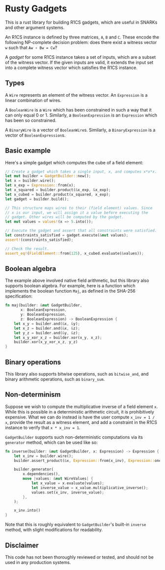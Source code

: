 # Rusty Gadgets

This is a rust library for building R1CS gadgets, which are useful in SNARKs and other argument systems.

An R1CS instance is defined by three matrices, `A`, `B` and `C`. These encode the following NP-complete decision problem: does there exist a witness vector `w` such that `Aw ∘ Bw = Cw`?

A *gadget* for some R1CS instance takes a set of inputs, which are a subset of the witness vector. If the given inputs are valid, it extends the input set into a complete witness vector which satisfies the R1CS instance.


## Types

A `Wire` represents an element of the witness vector. An `Expression` is a linear combination of wires.

A `BooleanWire` is a `Wire` which has been constrained in such a way that it can only equal 0 or 1. Similarly, a `BooleanExpression` is an `Expression` which has been so constrained.

A `BinaryWire` is a vector of `BooleanWire`s. Similarly, a `BinaryExpression` is a vector of `BooleanExpression`s.


## Basic example

Here's a simple gadget which computes the cube of a field element:

```rust
// Create a gadget which takes a single input, x, and computes x*x*x.
let mut builder = GadgetBuilder::new();
let x = builder.wire();
let x_exp = Expression::from(x);
let x_squared = builder.product(&x_exp, &x_exp);
let x_cubed = builder.product(x_squared, x_exp);
let gadget = builder.build();

// This structure maps wires to their (field element) values. Since
// x is our input, we will assign it a value before executing the
// gadget. Other wires will be computed by the gadget.
let mut values = values!(x => 5.into());

// Execute the gadget and assert that all constraints were satisfied.
let constraints_satisfied = gadget.execute(&mut values);
assert!(constraints_satisfied);

// Check the result.
assert_eq!(FieldElement::from(125), x_cubed.evaluate(&values));
```


## Boolean algebra

The example above involved native field arithmetic, but this library also supports boolean algebra. For example, here is a function which implements the boolean function `Maj`, as defined in the SHA-256 specification:

```rust
fn maj(builder: &mut GadgetBuilder,
       x: BooleanExpression,
       y: BooleanExpression,
       z: BooleanExpression) -> BooleanExpression {
    let x_y = builder.and(&x, &y);
    let x_z = builder.and(&x, &z);
    let y_z = builder.and(&y, &z);
    let x_y_xor_x_z = builder.xor(x_y, x_z);
    builder.xor(x_y_xor_x_z, y_z)
}
```

## Binary operations

This library also supports bitwise operations, such as `bitwise_and`, and binary arithmetic operations, such as `binary_sum`.


## Non-determinism

Suppose we wish to compute the multiplicative inverse of a field element `x`. While this is possible in a deterministic arithmetic circuit, it is prohibitively expensive. What we can do instead is have the user compute `x_inv = 1 / x`, provide the result as a witness element, and add a constraint in the R1CS instance to verify that `x * x_inv = 1`.

`GadgetBuilder` supports such non-deterministic computations via its `generator` method, which can be used like so:

```rust
fn inverse(builder: &mut GadgetBuilder, x: Expression) -> Expression {
    let x_inv = builder.wire();
    builder.assert_product(&x, Expression::from(x_inv), Expression::one());

    builder.generator(
        x.dependencies(),
        move |values: &mut WireValues| {
            let x_value = x.evaluate(values);
            let inverse_value = x_value.multiplicative_inverse();
            values.set(x_inv, inverse_value);
        },
    );

    x_inv.into()
}
```

Note that this is roughly equivalent to `GadgetBuilder`'s built-in `inverse` method, with slight modifications for readability.


## Disclaimer

This code has not been thoroughly reviewed or tested, and should not be used in any production systems.
